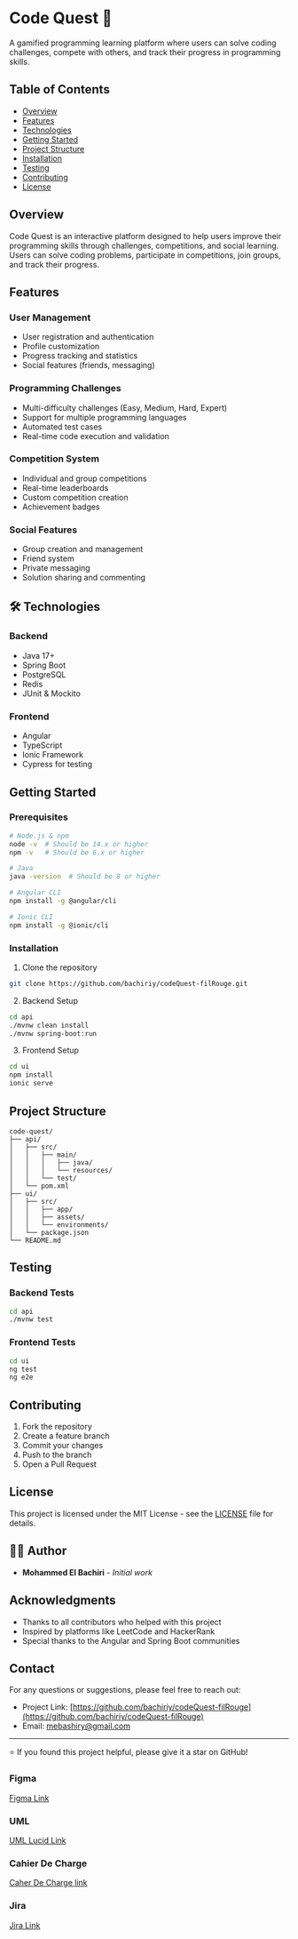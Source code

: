 # Code Quest 🚀

A gamified programming learning platform where users can solve coding challenges, compete with others, and track their progress in programming skills.

## Table of Contents
- [Overview](#overview)
- [Features](#features)
- [Technologies](#technologies)
- [Getting Started](#getting-started)
- [Project Structure](#project-structure)
- [Installation](#installation)
- [Testing](#testing)
- [Contributing](#contributing)
- [License](#license)

## Overview

Code Quest is an interactive platform designed to help users improve their programming skills through challenges, competitions, and social learning. Users can solve coding problems, participate in competitions, join groups, and track their progress.

## Features

### User Management
- User registration and authentication
- Profile customization
- Progress tracking and statistics
- Social features (friends, messaging)

### Programming Challenges
- Multi-difficulty challenges (Easy, Medium, Hard, Expert)
- Support for multiple programming languages
- Automated test cases
- Real-time code execution and validation

### Competition System
- Individual and group competitions
- Real-time leaderboards
- Custom competition creation
- Achievement badges

### Social Features
- Group creation and management
- Friend system
- Private messaging
- Solution sharing and commenting

## 🛠 Technologies

### Backend
- Java 17+
- Spring Boot
- PostgreSQL
- Redis
- JUnit & Mockito

### Frontend
- Angular
- TypeScript
- Ionic Framework
- Cypress for testing

## Getting Started

### Prerequisites
```bash
# Node.js & npm
node -v  # Should be 14.x or higher
npm -v   # Should be 6.x or higher

# Java
java -version  # Should be 8 or higher

# Angular CLI
npm install -g @angular/cli

# Ionic CLI
npm install -g @ionic/cli
```

### Installation
1. Clone the repository
```bash
git clone https://github.com/bachiriy/codeQuest-filRouge.git
```

2. Backend Setup
```bash
cd api 
./mvnw clean install
./mvnw spring-boot:run
```

3. Frontend Setup
```bash
cd ui 
npm install
ionic serve
```

## Project Structure
```
code-quest/
├── api/
│   ├── src/
│   │   ├── main/
│   │   │   ├── java/
│   │   │   └── resources/
│   │   └── test/
│   └── pom.xml
├── ui/
│   ├── src/
│   │   ├── app/
│   │   ├── assets/
│   │   └── environments/
│   └── package.json
└── README.md
```

## Testing

### Backend Tests
```bash
cd api 
./mvnw test
```

### Frontend Tests
```bash
cd ui 
ng test
ng e2e
```

## Contributing

1. Fork the repository
2. Create a feature branch
3. Commit your changes
4. Push to the branch
5. Open a Pull Request

## License

This project is licensed under the MIT License - see the [LICENSE](LICENSE) file for details.

## 👨‍💻 Author

- **Mohammed El Bachiri** - *Initial work*

## Acknowledgments

- Thanks to all contributors who helped with this project
- Inspired by platforms like LeetCode and HackerRank
- Special thanks to the Angular and Spring Boot communities

## Contact

For any questions or suggestions, please feel free to reach out:
- Project Link: [https://github.com/bachiriy/codeQuest-filRouge](https://github.com/bachiriy/codeQuest-filRouge)
- Email: [mebashiry@gmail.com](mailto:mebashiry@gmail.com)

---
⭐️ If you found this project helpful, please give it a star on GitHub!

### Figma
[Figma Link](https://www.figma.com/design/AxH4ZBjbD0QeKUkgs0tWEu/Code-Quest?node-id=0-1&t=hTEUo5H5Evd5BG4T-1)
### UML
[UML Lucid Link](https://lucid.app/lucidchart/5dcd177b-7222-46d3-a15d-1c8e41fffada/edit?viewport_loc=-2952%2C-1052%2C6336%2C3141%2C0_0&invitationId=inv_a85aebd7-f930-460b-995d-c0850d7c5e99)
### Cahier De Charge
[Caher De Charge link](https://docs.google.com/document/d/1WXUcc49OpQ-MZNlmTE7ZIOJzDN2WA0uzX78XgBRN6Wg/edit?usp=sharing)
### Jira 
[Jira Link](https://mohammedelbachiri945.atlassian.net/jira/software/projects/CQ/list?atlOrigin=eyJpIjoiZThmMWY3MGU2NTlhNDI1MmIwOWVkNTBmNmZkMmMzMjgiLCJwIjoiaiJ9)

